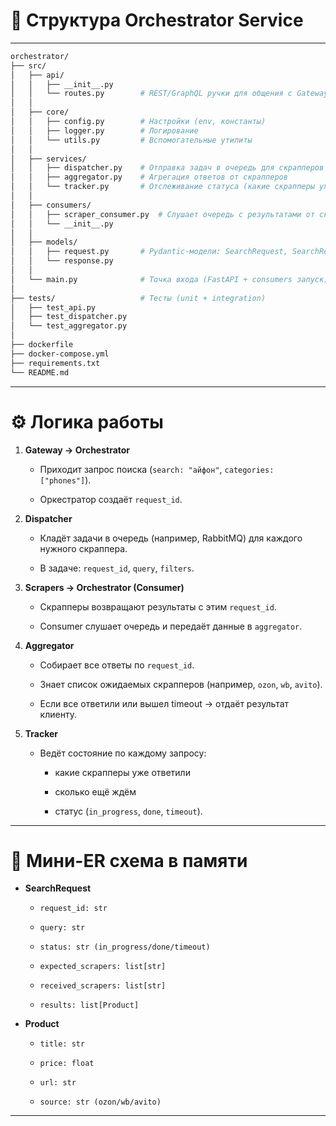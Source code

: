 # 📂 Структура Orchestrator Service

---

```bash
orchestrator/
├── src/
│   ├── api/
│   │   ├── __init__.py
│   │   └── routes.py        # REST/GraphQL ручки для общения с Gateway
│   │
│   ├── core/
│   │   ├── config.py        # Настройки (env, константы)
│   │   ├── logger.py        # Логирование
│   │   └── utils.py         # Вспомогательные утилиты
│   │
│   ├── services/
│   │   ├── dispatcher.py    # Отправка задач в очередь для скрапперов
│   │   ├── aggregator.py    # Агрегация ответов от скрапперов
│   │   └── tracker.py       # Отслеживание статуса (какие скрапперы уже ответили)
│   │
│   ├── consumers/
│   │   ├── scraper_consumer.py  # Слушает очередь с результатами от скрапперов
│   │   └── __init__.py
│   │
│   ├── models/
│   │   ├── request.py       # Pydantic-модели: SearchRequest, SearchResult
│   │   └── response.py
│   │
│   └── main.py              # Точка входа (FastAPI + consumers запуск)
│
├── tests/                   # Тесты (unit + integration)
│   ├── test_api.py
│   ├── test_dispatcher.py
│   └── test_aggregator.py
│
├── dockerfile
├── docker-compose.yml
├── requirements.txt
└── README.md
```

---

# ⚙️ Логика работы

1. **Gateway → Orchestrator**
    
    - Приходит запрос поиска (`search: "айфон"`, `categories: ["phones"]`).
        
    - Оркестратор создаёт `request_id`.
        
2. **Dispatcher**
    
    - Кладёт задачи в очередь (например, RabbitMQ) для каждого нужного скраппера.
        
    - В задаче: `request_id`, `query`, `filters`.
        
3. **Scrapers → Orchestrator (Consumer)**
    
    - Скрапперы возвращают результаты с этим `request_id`.
        
    - Consumer слушает очередь и передаёт данные в `aggregator`.
        
4. **Aggregator**
    
    - Собирает все ответы по `request_id`.
        
    - Знает список ожидаемых скрапперов (например, `ozon`, `wb`, `avito`).
        
    - Если все ответили или вышел timeout → отдаёт результат клиенту.
        
5. **Tracker**
    
    - Ведёт состояние по каждому запросу:
        
        - какие скрапперы уже ответили
            
        - сколько ещё ждём
            
        - статус (`in_progress`, `done`, `timeout`).
            

---

# 📌 Мини-ER схема в памяти

- **SearchRequest**
    
    - `request_id: str`
        
    - `query: str`
        
    - `status: str (in_progress/done/timeout)`
        
    - `expected_scrapers: list[str]`
        
    - `received_scrapers: list[str]`
        
    - `results: list[Product]`
        
- **Product**
    
    - `title: str`
        
    - `price: float`
        
    - `url: str`
        
    - `source: str (ozon/wb/avito)`
        

---

